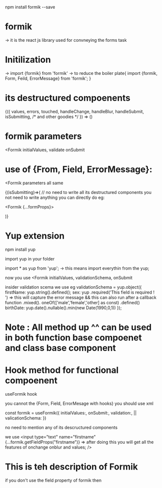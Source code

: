  npm install formik --save
# formik
-> it is the react js library used for convneying the forms task

# Initilization
-> import {formik} from 'formik'
-> to reduce the boiler plate{
    import {formik, Form, Feild, ErrorMessage} from 'formik';
}
# its destructured compoenents
{({
         values,
         errors,
         touched,
         handleChange,
         handleBlur,
         handleSubmit,
         isSubmitting,
         /* and other goodies */
       }) => ()


# formik parameters
<Formik
initialValues,
validate
onSubmit
>

# use of {From, Field, ErrorMessage}:

<Formik
parameters all same
>

{(isSubmitting)=>(   // no need to write all its destructured components
you not need to write anything 
you can directly do
eg:

<Formik {...formProps}>
  <Form>
    <Field/>
  </From>
</Formik>
)}
</Formik>

# Yup extension
npm install yup

import yup in your folder

import * as yup from 'yup'; -> this means import everythin from the yup;


now you use 
<Formik
initialValues,
validationSchema,
onSubmit
></Formik>

insider validation scema we use
eg 
validationSchema = yup.object({
  firstName: yup.string().defined();
  sex: yup
  .required('This field is required ! ')  => this will capture the error message && this can also run after a callback function
  .mixed().
  oneOf(['male','female','other] as const)
  .defined()
  birthDate: yup.date().nullable().min(new Date(1990,0,1))
});

# Note : All method up ^^ can be used in both function base compoenet and class base component


# Hook method for functional compoenent

useFormik hook

you cannot the {Form, Field, ErrorMesage with hooks}
you should use xml 

const formik = useFormik({
  initialValues:,
  onSubmit:,
  validation:,   || valicationSchema:
})

no need to mention any of its descructured components

we use
<input
type="text"
name="firstname"
{...formik.getFieldProps("firstname")} => after doing this you will get all the features of onchange onblur and values;
/>


# This is teh description of Formik

if you don't use the field property of formik
then 
